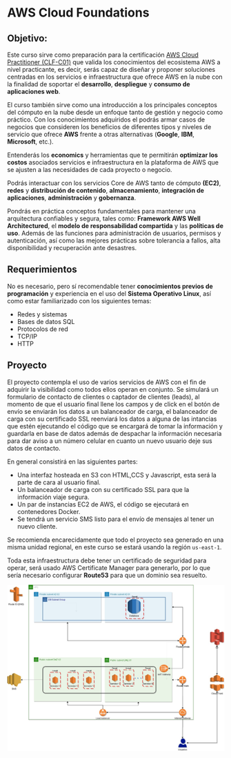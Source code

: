 # AWS Cloud Foundations

## Objetivo:

Este curso sirve como preparación para la certificación [AWS Cloud Practitioner (CLF-C01)](https://aws.amazon.com/es/certification/certified-cloud-practitioner/) que valida los conocimientos del ecosistema AWS a nivel practicante, es decir, serás capaz de diseñar y proponer soluciones centradas en los servicios e infraestructura que ofrece AWS en la nube con la finalidad de soportar el **desarrollo**, **despliegue** y **consumo de aplicaciones web**.

El curso también sirve como una introducción a los principales conceptos del cómputo en la nube desde un enfoque tanto de gestión y negocio como práctico. Con los conocimientos adquiridos el podrás armar casos de negocios que consideren los beneficios de diferentes tipos y niveles de servicio que ofrece **AWS** frente a otras alternativas (**Google**, **IBM**, **Microsoft**, etc.).

Entenderás los **economics** y herramientas que te permitirán **optimizar los costos** asociados servicios e infraestructura en la plataforma de AWS que se ajusten a las necesidades de cada proyecto o negocio.

Podrás interactuar con los servicios Core de AWS tanto de cómputo **(EC2)**, **redes** y **distribución de contenido**, **almacenamiento**, **integración de aplicaciones**, **administración** y **gobernanza**.

Pondrás en práctica conceptos fundamentales para mantener una arquitectura confiables y segura, tales como: **Framework AWS Well Architectured**, el **modelo de responsabilidad compartida** y las **políticas de uso**. Además de las funciones para administración de usuarios, permisos y autenticación, así como las mejores prácticas sobre tolerancia a fallos, alta disponibilidad y recuperación ante desastres. 

## Requerimientos

No es necesario, pero sí recomendable tener **conocimientos previos de programación** y experiencia en el uso del **Sistema Operativo Linux**, así como estar familiarizado con los siguientes temas:

+ Redes y sistemas
+ Bases de datos SQL
+ Protocolos de red
+ TCP/IP
+ HTTP

## Proyecto

El proyecto contempla el uso de varios servicios de AWS con el fin de adquirir la visibilidad como todos ellos operan en conjunto.
Se simulará un formulario de contacto de clientes o captador de clientes (leads), al momento de que el usuario final llene los campos y de click en el botón de envío se enviarán los datos a un balanceador de carga, el balanceador de carga con su certificado SSL reenviará los datos a alguna de las intancias que estén ejecutando el código que se encargará de tomar la información y guardarla en base de datos además de despachar la información necesaria para dar aviso a un número celular en cuanto un nuevo usuario deje sus datos de contacto.

En general consistirá en las siguientes partes:

- Una interfaz hosteada en S3 con HTML,CCS y Javascript, esta será la parte de cara al usuario final.
- Un balanceador de carga con su certificado SSL para que la información viaje segura.
- Un par de instancias EC2 de AWS, el código se ejecutará en contenedores Docker.
- Se tendrá un servicio SMS listo para el envío de mensajes al tener un nuevo cliente.

Se recomienda encarecidamente que todo el proyecto sea generado en una misma unidad regional, en este curso se estará usando la región `us-east-1`.



Toda esta infraestructura debe tener un certificado de seguridad para operar, será usado AWS Certificate Manager para generarlo, por lo que sería necesario configurar **Route53** para que un dominio sea resuelto. 

<img src="assets/arquitectura-Infra.jpg">
